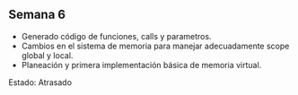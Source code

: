 ## Semana 6

- Generado código de funciones, calls y parametros.
- Cambios en el sistema de memoria para manejar adecuadamente scope global y local.
- Planeación y primera implementación básica de memoria virtual.

Estado: Atrasado